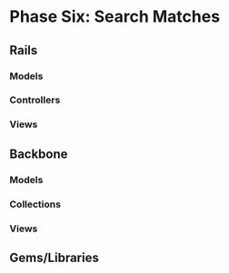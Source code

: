 # Phase Six: Search Matches

## Rails
### Models

### Controllers

### Views

## Backbone
### Models

### Collections

### Views

## Gems/Libraries
